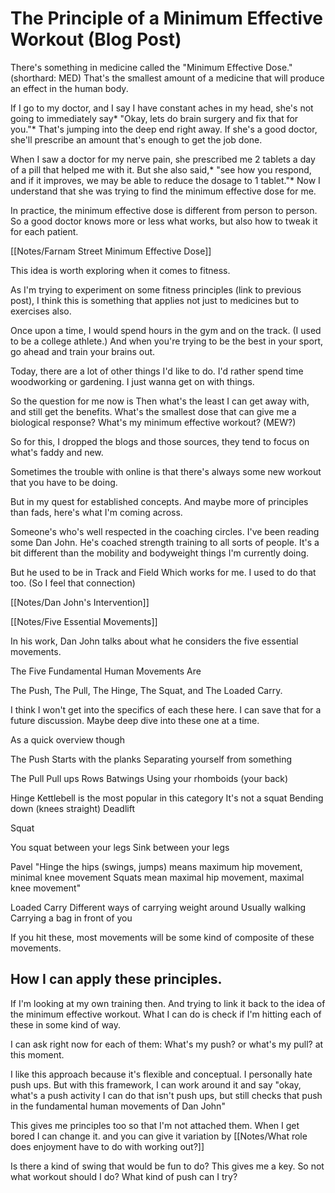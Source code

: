 # The Principle of a Minimum Effective Workout (Blog Post)

There's something in medicine called the "Minimum Effective Dose." (shorthard: MED) That's the smallest amount of a medicine that will produce an effect in the human body.

If I go to my doctor, and I say I have constant aches in my head, she's not going to immediately say* "Okay, lets do brain surgery and fix that for you."* That's jumping into the deep end right away. If she's a good doctor, she'll prescribe an amount that's enough to get the job done.

When I saw a doctor for my nerve pain, she prescribed me 2 tablets a day of a pill that helped me with it. But she also said,* "see how you respond, and if it improves, we may be able to reduce the dosage to 1 tablet."* Now I understand that she was trying to find the minimum effective dose for me.

In practice, the minimum effective dose is different from person to person. So a good doctor knows more or less what works, but also how to tweak it for each patient.

[[Notes/Farnam Street Minimum Effective Dose]]

This idea is worth exploring when it comes to fitness.

As I'm trying to experiment on some fitness principles (link to previous post), I think this is something that applies not just to medicines but to exercises also. 

Once upon a time, I would spend hours in the gym and on the track. (I used to be a college athlete.) And when you're trying to be the best in your sport, go ahead and train your brains out.

Today, there are a lot of other things I'd like to do. I'd rather spend time woodworking or gardening. I just wanna get on with things.

So the question for me now is 
Then what's the least I can get away with, and still get the benefits.
What's the smallest dose that can give me a biological response?
What's my minimum effective workout? (MEW?)

So for this, I dropped the blogs and those sources, they tend to focus on what's faddy and new.

Sometimes the trouble with online is that there's always some new workout that you have to be doing.

But in my quest for established concepts. And maybe more of principles than fads, here's what I'm coming across.

Someone's who's well respected in the coaching circles.
I've been reading some Dan John.
He's coached strength training to all sorts of people.
It's a bit different than the mobility and bodyweight things I'm currently doing.

But he used to be in Track and Field
Which works for me. 
I used to do that too.
(So I feel that connection)

[[Notes/Dan John's Intervention]]

[[Notes/Five Essential Movements]]

In his work, Dan John talks about what he considers the five essential movements.

The Five Fundamental Human Movements Are

The Push, The Pull, The Hinge, The Squat, and The Loaded Carry.

I think I won't get into the specifics of each these here. I can save that for a future discussion. Maybe deep dive into these one at a time.

As a quick overview though

The Push
Starts with the planks
Separating yourself from something

The Pull
Pull ups
Rows
Batwings
Using your rhomboids (your back)

Hinge 
Kettlebell is the most popular in this category
It's not a squat
Bending down (knees straight)
Deadlift

Squat

You squat between your legs
Sink between your legs

Pavel
"Hinge the hips (swings, jumps) means maximum hip movement, minimal knee movement
Squats mean maximal hip movement, maximal knee movement"

Loaded Carry
Different ways of carrying weight around
Usually walking
Carrying a bag in front of you

If you hit these, most movements will be some kind of composite of these movements.

## How I can apply these principles.

If I'm looking at my own training then.
And trying to link it back to the idea of the minimum effective workout.
What I can do is check if I'm hitting each of these in some kind of way.

I can ask right now for each of them: What's my push? or what's my pull? at this moment.

I like this approach because it's flexible and conceptual.
I personally hate push ups.
But with this framework, I can work around it and say
"okay, what's a push activity I can do that isn't push ups, but still checks that push in the fundamental human movements of Dan John"

This gives me principles too so that I'm not attached them.
When I get bored I can change it.
and you can give it variation by
[[Notes/What role does enjoyment have to do with working out?]]

Is there a kind of swing that would be fun to do?
This gives me a key.
So not what workout should I do?
What kind of push can I try?